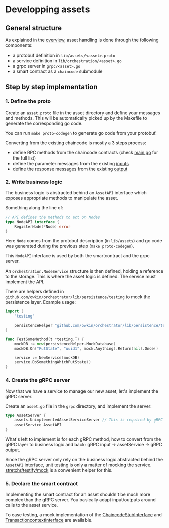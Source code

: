 # Developping assets

## General structure

As explained in the [overview](./architecture.md), asset handling is done through the following components:

- a protobuf definition in `lib/assets/<asset>.proto`
- a service definition in `lib/orchestration/<asset>.go`
- a grpc server in `grpc/<asset>.go`
- a smart contract as a `chaincode` submodule

## Step by step implementation

### 1. Define the proto

Create an `asset.proto` file in the asset directory and define your messages and methods.
This will be automatically picked up by the Makefile to generate the corresponding go code.

You can run `make proto-codegen` to generate go code from your protobuf.

Converting from the existing chaincode is mostly a 3 steps process:

- define RPC methods from the chaincode contracts (check [main.go](https://github.com/SubstraFoundation/substra-chaincode/blob/0.2.0/chaincode/main.go#L76) for the full list)
- define the parameter messages from the existing [inputs](https://github.com/SubstraFoundation/substra-chaincode/blob/0.2.0/chaincode/input.go)
- define the response messages from the existing [output](https://github.com/SubstraFoundation/substra-chaincode/blob/0.2.0/chaincode/output.go)

### 2. Write business logic

The business logic is abstracted behind an `AssetAPI` interface which exposes
appropriate methods to manipulate the asset.

Something along the line of:
```go
// API defines the methods to act on Nodes
type NodeAPI interface {
    RegisterNode(*Node) error
}
```

Here `Node` comes from the protobuf description (in `lib/assets`) and go code was generated during the previous step (`make proto-codegen`).

This `NodeAPI` interface is used by both the smartcontract and the grpc server.

An `orchestration.NodeService` structure is then defined, holding a reference to the storage.
This is where the asset logic is defined.
The service must implement the API.

There are helpers defined in `github.com/owkin/orchestrator/lib/persistence/testing`
to mock the persistence layer.
Example usage:

```go
import (
    "testing"

    persistenceHelper "github.com/owkin/orchestrator/lib/persistence/testing"
)

func TestSomeMethod(t *testing.T) {
    mockDB := new(persistenceHelper.MockDatabase)
    mockDB.On("PutState", "uuid1", mock.Anything).Return(nil).Once()

    service := NewService(mockDB)
    service.DoSomethingWhichPutState()
}
```

### 4. Create the gRPC server

Now that we have a service to manage our new asset, let's implement the gRPC server.

Create an `asset.go` file in the `grpc` directory, and implement the server:

```go
type AssetServer {
    assets.UnimplementedAssetServiceServer // This is required by gRPC codegen
    assetService AssetAPI
}
```

What's left to implement is for each gRPC method, how to convert from the gRPC layer to business logic and back:
gRPC input -> assetService -> gRPC output.

Since the gRPC server only rely on the business logic abstracted behind the `AssetAPI` interface,
unit testing is only a matter of mocking the service.
[stretchr/testify/mock](https://pkg.go.dev/github.com/stretchr/testify/mock) is a convenient helper for this.

### 5. Declare the smart contract

Implementing the smart contract for an asset shouldn't be much more complex than the gRPC server.
You basically adapt input/outputs around calls to the asset service.

To ease testing, a mock implementation of the [ChaincodeStubInterface](../chaincode/testing/stub_mock.go)
and [Transactioncontextinterface](../chaincode/testing/context_mock.go) are available.
